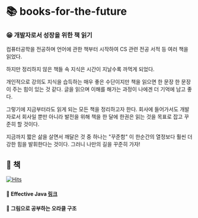 # 📚 books-for-the-future

### 😁 개발자로서 성장을 위한 책 읽기

컴퓨터공학을 전공하며 언어에 관한 책부터 시작하여 CS 관련 전공 서적 등 여러 책을 읽었다.

하지만 정리하지 않은 책들 속 지식은 시간이 지날수록 까먹게 되었다.

개인적으로 강의도 지식을 습득하는 매우 좋은 수단이지만 책을 읽으면 한 문장 한 문장이 주는 힘이 있는 것 같다. 글을 읽으며 이해를 해가는 과정이 나에겐 더 기억에 남고 좋다.

그렇기에 지금부터라도 읽게 되는 모든 책을 정리하고자 한다. 회사에 들어가서도 개발자로서 회사일 뿐만 아니라 발전을 위해 책을 한 달에 한권은 읽는 것을 목표로 잡고 꾸준히 할 것이다.

지금까지 짧은 삶을 살면서 깨달은 것 중 하나는 "꾸준함" 이 한순간의 열정보다 훨씬 더 강한 힘을 발휘한다는 것이다. 그러니 나만의 길을 꾸준히 가자!


## 🥸 책
[![Hits](https://hits.seeyoufarm.com/api/count/incr/badge.svg?url=https%3A%2F%2Fgithub.com%2Fskuksyzkzk%2Fbooks-for-the-future&count_bg=%2379C83D&title_bg=%23555555&icon=&icon_color=%23FFFFFF&title=%EC%A1%B0%ED%9A%8C%EC%88%98&edge_flat=false)](https://hits.seeyoufarm.com)

#### 📕 Effective Java [링크](https://github.com/EffectiveJavaBookStudy/EffectiveJava)
#### 📗 그림으로 공부하는 오라클 구조
